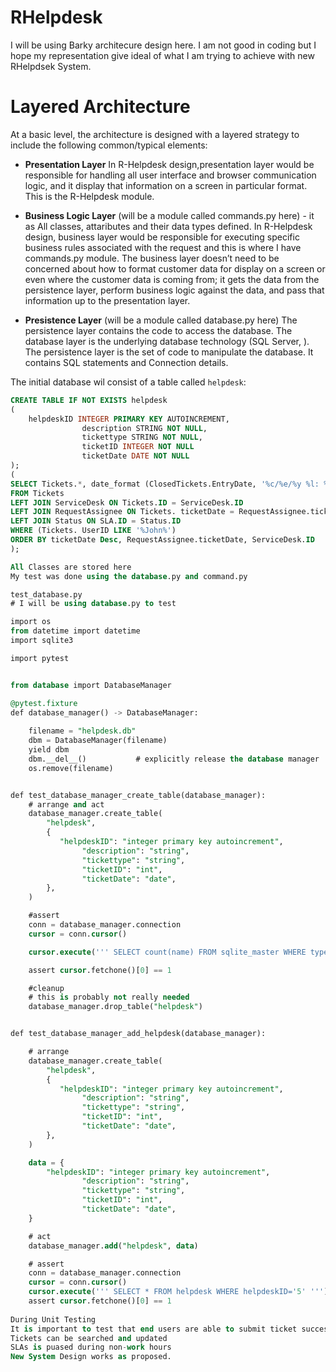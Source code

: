 # RHelpdesk

I will be using Barky architecure design here. I am not good in coding but I hope my representation  give ideal of what I am trying to achieve with new RHelpdsek System.


# Layered Architecture

At a basic level, the architecture is designed with a layered strategy to include the following common/typical elements:

* **Presentation Layer** In R-Helpdesk design,presentation layer would be responsible for handling all user interface and browser communication logic, and it display that information on a screen in particular format.  This is the R-Helpdesk module.

* **Business Logic Layer** (will be a module called commands.py here) - it as All classes, attaributes and their data types defined. In R-Helpdesk design, business layer would be responsible for executing specific business rules associated with the request and this is where I have commands.py module. The business layer doesn’t need to be concerned about how to format customer data for display on a screen or even where the customer data is coming from; it gets the data from the persistence layer, perform business logic against the data, and pass that information up to the presentation layer.  

* **Presistence Layer** (will be a module called database.py here) The persistence layer contains the code to access the database. The database layer is the underlying database technology (SQL Server, ). The persistence layer is the set of code to manipulate the database. It contains SQL statements and Connection details.



The initial database wil consist of a table called `helpdesk`:

``` sql
CREATE TABLE IF NOT EXISTS helpdesk
(
    helpdeskID INTEGER PRIMARY KEY AUTOINCREMENT,
                description STRING NOT NULL,
                tickettype STRING NOT NULL,
                ticketID INTEGER NOT NULL
                ticketDate DATE NOT NULL
);
(
SELECT Tickets.*, date_format (ClosedTickets.EntryDate, '%c/%e/%y %l: %i %p')
FROM Tickets
LEFT JOIN ServiceDesk ON Tickets.ID = ServiceDesk.ID
LEFT JOIN RequestAssignee ON Tickets. ticketDate = RequestAssignee.ticketDate
LEFT JOIN Status ON SLA.ID = Status.ID
WHERE (Tickets. UserID LIKE '%John%')
ORDER BY ticketDate Desc, RequestAssignee.ticketDate, ServiceDesk.ID
);

All Classes are stored here
My test was done using the database.py and command.py

test_database.py
# I will be using database.py to test

import os
from datetime import datetime
import sqlite3

import pytest


from database import DatabaseManager

@pytest.fixture
def database_manager() -> DatabaseManager:
    
    filename = "helpdesk.db"
    dbm = DatabaseManager(filename)
    yield dbm
    dbm.__del__()           # explicitly release the database manager
    os.remove(filename)


def test_database_manager_create_table(database_manager):
    # arrange and act
    database_manager.create_table(
        "helpdesk",
        {
           "helpdeskID": "integer primary key autoincrement",
                "description": "string",
                "tickettype": "string",
                "ticketID": "int",
                "ticketDate": "date",
        },
    )

    #assert
    conn = database_manager.connection
    cursor = conn.cursor()

    cursor.execute(''' SELECT count(name) FROM sqlite_master WHERE type='table' AND name='helpdesk' ''')

    assert cursor.fetchone()[0] == 1

    #cleanup
    # this is probably not really needed
    database_manager.drop_table("helpdesk")


def test_database_manager_add_helpdesk(database_manager):

    # arrange
    database_manager.create_table(
        "helpdesk",
        {
           "helpdeskID": "integer primary key autoincrement",
                "description": "string",
                "tickettype": "string",
                "ticketID": "int",
                "ticketDate": "date",
        },
    )

    data = {
        "helpdeskID": "integer primary key autoincrement",
                "description": "string",
                "tickettype": "string",
                "ticketID": "int",
                "ticketDate": "date",       
    }

    # act
    database_manager.add("helpdesk", data)

    # assert
    conn = database_manager.connection
    cursor = conn.cursor()
    cursor.execute(''' SELECT * FROM helpdesk WHERE helpdeskID='5' ''')    
    assert cursor.fetchone()[0] == 1    
    
During Unit Testing
It is important to test that end users are able to submit ticket successfully.
Tickets can be searched and updated
SLAs is puased during non-work hours
New System Design works as proposed.






```



